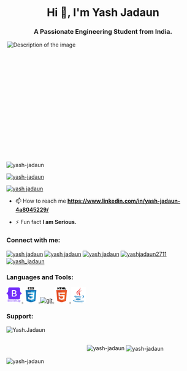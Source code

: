 <h1 align="center">Hi 👋, I'm Yash Jadaun</h1>
<h3 align="center">A Passionate Engineering Student from India.</h3>

<img src="https://ci6.googleusercontent.com/proxy/6yONIoTPFRxmcUzOEqGb9rYBV6ot9p2T-PEXVCf8vS8efQLz1Q0yo4Sa6U0lrDqnZIcEDq445nqEDoRcH9cyZobRVuLb3o8oyyjpFXZX1jC-Y1aa-YGJ3kxAAgGaX-S0gw4Tt_8xte_q=s0-d-e1-ft#https://www.lambdatest.com/blog/wp-content/uploads/2021/02/ezgif.com-gif-maker-1-1.gif" 
         alt="Description of the image" 
         width="500" 
         height="300" 
         style="display: block; margin-left: auto; margin-right: auto;">

<p align="left"> <img src="https://komarev.com/ghpvc/?username=yash-jadaun&label=Profile%20views&color=0e75b6&style=flat" alt="yash-jadaun" /> </p>

<p align="left"> <a href="https://github.com/ryo-ma/github-profile-trophy"><img src="https://github-profile-trophy.vercel.app/?username=yash-jadaun" alt="yash-jadaun" /></a> </p>

<p align="left"> <a href="https://twitter.com/yash jadaun" target="blank"><img src="https://img.shields.io/twitter/follow/yash jadaun?logo=twitter&style=for-the-badge" alt="yash jadaun" /></a> </p>

- 📫 How to reach me **https://www.linkedin.com/in/yash-jadaun-4a8045229/**

- ⚡ Fun fact **I am Serious.**

<h3 align="left">Connect with me:</h3>
<p align="left">
<a href="https://twitter.com/yash jadaun" target="blank"><img align="center" src="https://raw.githubusercontent.com/rahuldkjain/github-profile-readme-generator/master/src/images/icons/Social/twitter.svg" alt="yash jadaun" height="30" width="40" /></a>
<a href="https://linkedin.com/in/yash jadaun" target="blank"><img align="center" src="https://raw.githubusercontent.com/rahuldkjain/github-profile-readme-generator/master/src/images/icons/Social/linked-in-alt.svg" alt="yash jadaun" height="30" width="40" /></a>
<a href="https://www.hackerrank.com/yash jadaun" target="blank"><img align="center" src="https://raw.githubusercontent.com/rahuldkjain/github-profile-readme-generator/master/src/images/icons/Social/hackerrank.svg" alt="yash jadaun" height="30" width="40" /></a>
<a href="https://www.leetcode.com/yashjadaun2711" target="blank"><img align="center" src="https://raw.githubusercontent.com/rahuldkjain/github-profile-readme-generator/master/src/images/icons/Social/leet-code.svg" alt="yashjadaun2711" height="30" width="40" /></a>
<a href="https://discord.gg/yash_jadaun" target="blank"><img align="center" src="https://raw.githubusercontent.com/rahuldkjain/github-profile-readme-generator/master/src/images/icons/Social/discord.svg" alt="yash_jadaun" height="30" width="40" /></a>
</p>

<h3 align="left">Languages and Tools:</h3>
<p align="left"> <a href="https://getbootstrap.com" target="_blank" rel="noreferrer"> <img src="https://raw.githubusercontent.com/devicons/devicon/master/icons/bootstrap/bootstrap-plain-wordmark.svg" alt="bootstrap" width="40" height="40"/> </a> <a href="https://www.w3schools.com/css/" target="_blank" rel="noreferrer"> <img src="https://raw.githubusercontent.com/devicons/devicon/master/icons/css3/css3-original-wordmark.svg" alt="css3" width="40" height="40"/> </a> <a href="https://git-scm.com/" target="_blank" rel="noreferrer"> <img src="https://www.vectorlogo.zone/logos/git-scm/git-scm-icon.svg" alt="git" width="40" height="40"/> </a> <a href="https://www.w3.org/html/" target="_blank" rel="noreferrer"> <img src="https://raw.githubusercontent.com/devicons/devicon/master/icons/html5/html5-original-wordmark.svg" alt="html5" width="40" height="40"/> </a> <a href="https://www.java.com" target="_blank" rel="noreferrer"> <img src="https://raw.githubusercontent.com/devicons/devicon/master/icons/java/java-original.svg" alt="java" width="40" height="40"/> </a> </p>

<h3 align="left">Support:</h3>
<p><a href="https://www.buymeacoffee.com/Yash.Jadaun"> <img align="left" src="https://cdn.buymeacoffee.com/buttons/v2/default-yellow.png" height="50" width="210" alt="Yash.Jadaun" /></a></p><br><br>

<p><img align="left" src="https://github-readme-stats.vercel.app/api/top-langs?username=yash-jadaun&show_icons=true&locale=en&layout=compact" alt="yash-jadaun" /></p>

<p>&nbsp;<img align="center" src="https://github-readme-stats.vercel.app/api?username=yash-jadaun&show_icons=true&locale=en" alt="yash-jadaun" /></p>

<p><img align="center" src="https://github-readme-streak-stats.herokuapp.com/?user=yash-jadaun&" alt="yash-jadaun" /></p>

